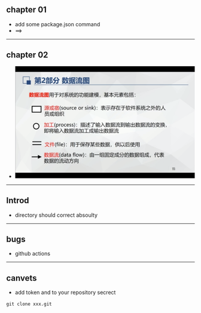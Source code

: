 ## chapter 01
- add some package.json command
- ==>
---

## chapter 02
- ![demo](images/demo.png)

---

## Introd
- directory should correct absoulty
---

## bugs
- github actions
---

## canvets
- add token and to your repository secrect

```git
git clone xxx.git
```

